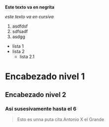**Este texto va en negrita**

*este texto va en cursiva*

1. asdfdsf
2. sdfsadf
3. asdgg

* lista 1
* lista 2
  * lista 2.1

# Encabezado nivel 1
## Encabezado nivel 2
### Asi susesivamente hasta el 6

> Esto es unna puta cita.Antonio X el Grande
